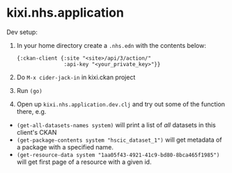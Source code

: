 kixi.nhs.application
====================

Dev setup:

1. In your home directory create a `.nhs.edn` with the contents below:
   ```edn
   {:ckan-client {:site "<site>/api/3/action/"
                  :api-key "<your_private_key>"}}
    ```

2. Do `M-x cider-jack-in` in kixi.ckan project
3. Run `(go)`
4. Open up `kixi.nhs.application.dev.clj` and try out some of the function there, e.g.
  - `(get-all-datasets-names system)` will print a list of *all* datasets in this client's CKAN
  - `(get-package-contents system "hscic_dataset_1")` will get metadata of a package with a specified name.
  - `(get-resource-data system "1aa05f43-4921-41c9-bd80-8bca465f1985")` will get first page of a resource with a given id.
